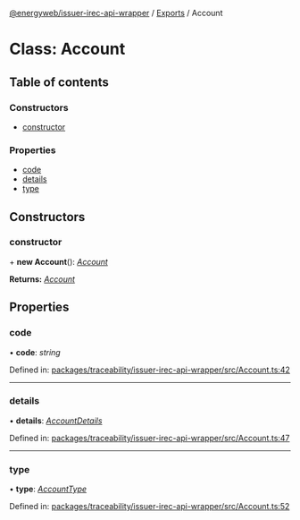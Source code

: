 [@energyweb/issuer-irec-api-wrapper](../README.md) / [Exports](../modules.md) / Account

# Class: Account

## Table of contents

### Constructors

-   [constructor](account.md#constructor)

### Properties

-   [code](account.md#code)
-   [details](account.md#details)
-   [type](account.md#type)

## Constructors

### constructor

\+ **new Account**(): [_Account_](account.md)

**Returns:** [_Account_](account.md)

## Properties

### code

• **code**: _string_

Defined in: [packages/traceability/issuer-irec-api-wrapper/src/Account.ts:42](https://github.com/energywebfoundation/origin/blob/1ec4bda2/packages/traceability/issuer-irec-api-wrapper/src/Account.ts#L42)

---

### details

• **details**: [_AccountDetails_](accountdetails.md)

Defined in: [packages/traceability/issuer-irec-api-wrapper/src/Account.ts:47](https://github.com/energywebfoundation/origin/blob/1ec4bda2/packages/traceability/issuer-irec-api-wrapper/src/Account.ts#L47)

---

### type

• **type**: [_AccountType_](../enums/accounttype.md)

Defined in: [packages/traceability/issuer-irec-api-wrapper/src/Account.ts:52](https://github.com/energywebfoundation/origin/blob/1ec4bda2/packages/traceability/issuer-irec-api-wrapper/src/Account.ts#L52)
